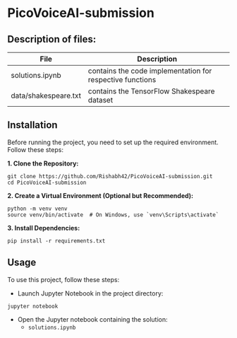 # PicoVoiceAI-submission
## Description of files:
| File      | Description |
| ----------- | ----------- |
| solutions.ipynb     | contains the code implementation for respective functions      |
| data/shakespeare.txt     | contains the TensorFlow Shakespeare dataset      |

## Installation
Before running the project, you need to set up the required environment. Follow these steps:

**1. Clone the Repository:**
```
git clone https://github.com/Rishabh42/PicoVoiceAI-submission.git
cd PicoVoiceAI-submission
```
**2. Create a Virtual Environment (Optional but Recommended):**
```
python -m venv venv
source venv/bin/activate  # On Windows, use `venv\Scripts\activate`
```
**3. Install Dependencies:**
```
pip install -r requirements.txt
```

## Usage
To use this project, follow these steps:

* Launch Jupyter Notebook in the project directory:
```
jupyter notebook
```
* Open the Jupyter notebook containing the solution:
  - `solutions.ipynb`
